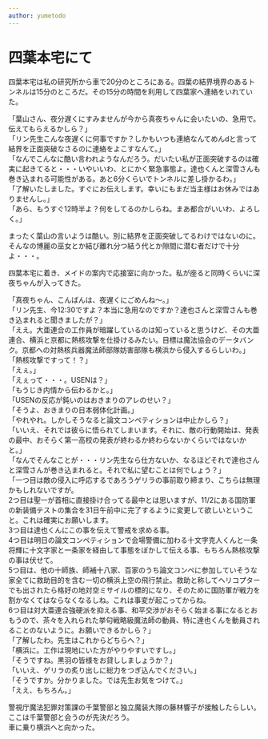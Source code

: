 ```yaml
---
author: yumetodo
---
```


# 四葉本宅にて

四葉本宅は私の研究所から車で20分のところにある。四葉の結界境界のあるトンネルは15分のところだ。その15分の時間を利用して四葉家へ連絡をいれていた。

「葉山さん、夜分遅くにすみませんが今から真夜ちゃんに会いたいの、急用で。伝えてもらえるかしら？」  
「リン先生こんな夜遅くに何事ですか？しかもいつも連絡なんてめんdと言って結界を正面突破なさるのに連絡をよこすなんて。」  
「なんでこんなに酷い言われようなんだろう。だいたい私が正面突破するのは確実に起きてると・・・いやいいわ、とにかく緊急事態よ。達也くんと深雪さんも巻き込まれる可能性がある。あと6分くらいでトンネルに差し掛かるわ。」  
「了解いたしました。すぐにお伝えします。幸いにもまだ当主様はお休みではありませんし。」  
「あら、もうすぐ12時半よ？何をしてるのかしらね。まあ都合がいいわ、よろしく。」

まったく葉山の言いようは酷い。別に結界を正面突破してるわけではないのに。そんなの博麗の巫女とか結び離れ分つ結う代とか隙間に潜む者だけで十分よ・・・。

四葉本宅に着き、メイドの案内で応接室に向かった。私が座ると同時くらいに深夜ちゃんが入ってきた。

「真夜ちゃん、こんばんは、夜遅くにごめんね〜。」  
「リン先生、今12:30ですよ？本当に急用なのですか？達也さんと深雪さんも巻き込まれると聞きましたが？」  
「ええ。大亜連合の工作員が暗躍しているのは知っていると思うけど、その大亜連合、横浜と京都に熱核攻撃を仕掛けるみたい。目標は魔法協会のデータバンク。京都への対熱核兵器魔法師部隊妨害部隊も横浜から侵入するらしいわ。」  
「熱核攻撃ですって！？」  
「えぇ。」  
「えぇって・・・。USENは？」  
「もうじき内情から伝わるかと。」  
「USENの反応が鈍いのはおきまりのアレのせい？」  
「そうよ、おきまりの日本弱体化計画。」  
「やれやれ。しかしそうなると論文コンペティションは中止かしら？」  
「いいえ、それでは彼らに悟られてしまいます。それに、敵の行動開始は、発表の最中、おそらく第一高校の発表が終わるか終わらないかくらいではないかと。」  
「なんでそんなことが・・・リン先生なら仕方ないか、なるほどそれで達也さんと深雪さんが巻き込まれると。それで私に望むことは何でしょう？」  
「一つ目は敵の侵入に呼応するであろうゲリラの事前取り締まり、こちらは無理かもしれないですが。  
2つ目は聖一が首相に直接掛け合ってる最中とは思いますが、11/2にある国防軍の新装備テストの集合を31日午前中に完了するように変更して欲しいということ。これは確実にお願いします。  
3つ目は達也くんにこの事を伝えて警戒を求める事。  
4つ目は明日の論文コンペティションで会場警備に加わる十文字克人くんと一条将輝に十文字家と一条家を経由して事態をぼかして伝える事、もちろん熱核攻撃の事は伏せて。  
5つ目は、他の十師族、師補十八家、百家のうち論文コンペに参加していそうな家全てに救助目的を含む一切の横浜上空の飛行禁止。救助と称してヘリコプターでも出されたら格好の地対空ミサイルの標的になり、そのために国防軍が戦力を割かなくてはならなくなるしね。これは事変が起こってからね。  
6つ目は対大亜連合強硬派を抑える事、和平交渉がおそらく始まる事になるとおもうので、茶々を入れられた挙句戦略級魔法師の動員、特に達也くんを動員されることのないように。お願いできるかしら？」  
「了解したわ。先生はこれからどちらへ？」  
「横浜に。工作は現地にいた方がやりやすいですし。」  
「そうですね。黒羽の皆様をお貸ししましょうか？」  
「いいえ、ゲリラの炙り出しに総力をつぎ込んでください。」  
「そうですか。分かりました。では先生お気をつけて。」  
「ええ、もちろん。」

警視庁魔法犯罪対策課の千葉警部と独立魔装大隊の藤林響子が接触したらしい。ここは千葉警部と会うのが先決だろう。  
車に乗り横浜へと向かった。
